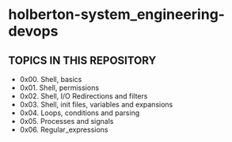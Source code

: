 # holberton-system_engineering-devops

## TOPICS IN THIS REPOSITORY

* 0x00. Shell, basics
* 0x01. Shell, permissions
* 0x02. Shell, I/O Redirections and filters
* 0x03. Shell, init files, variables and expansions
* 0x04. Loops, conditions and parsing
* 0x05. Processes and signals
* 0x06. Regular_expressions
